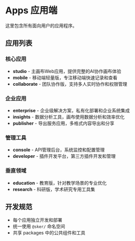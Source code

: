 # Apps 应用端

这里包含所有面向用户的应用程序。

## 应用列表

### 核心应用
- **studio** - 主画布Web应用，提供完整的AI协作画布体验
- **mobile** - 移动端轻量版，专注移动端快速记录和查看
- **collaborate** - 团队协作版，支持多人实时协作和权限管理

### 企业应用
- **enterprise** - 企业级解决方案，私有化部署和企业系统集成
- **insights** - 数据分析工具，画布使用数据分析和效率优化
- **publisher** - 导出服务应用，多格式内容导出和分享

### 管理工具
- **console** - API管理后台，系统监控和配置管理
- **developer** - 插件开发平台，第三方插件开发和管理

### 垂直领域
- **education** - 教育版，针对教学场景的专业优化
- **research** - 科研版，学术研究专用工具集

## 开发规范

- 每个应用独立开发和部署
- 统一使用 `@sker/` 命名空间
- 共享 packages 中的公共组件和工具
